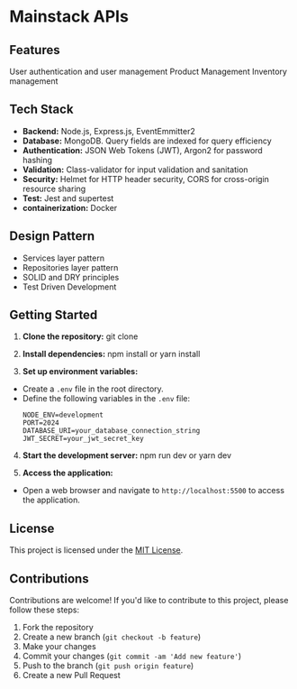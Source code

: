 # Mainstack APIs

## Features
User authentication and user management
Product Management
Inventory management

## Tech Stack
- **Backend:** Node.js, Express.js, EventEmmitter2
- **Database:** MongoDB. Query fields are indexed for query efficiency
- **Authentication:** JSON Web Tokens (JWT), Argon2 for password hashing
- **Validation:** Class-validator for input validation and sanitation
- **Security:** Helmet for HTTP header security, CORS for cross-origin resource sharing
- **Test:** Jest and supertest
- **containerization:** Docker


## Design Pattern
- Services layer pattern
- Repositories layer pattern
- SOLID and DRY principles
- Test Driven Development

## Getting Started
1. **Clone the repository:**
git clone 

2. **Install dependencies:**
npm install or yarn install

3. **Set up environment variables:**
- Create a `.env` file in the root directory.
- Define the following variables in the `.env` file:
  ```
  NODE_ENV=development
  PORT=2024
  DATABASE_URI=your_database_connection_string
  JWT_SECRET=your_jwt_secret_key
  ```

4. **Start the development server:**
npm run dev or yarn dev

5. **Access the application:**
- Open a web browser and navigate to `http://localhost:5500` to access the application.

## License
This project is licensed under the [MIT License](LICENSE).

## Contributions
Contributions are welcome! If you'd like to contribute to this project, please follow these steps:
1. Fork the repository
2. Create a new branch (`git checkout -b feature`)
3. Make your changes
4. Commit your changes (`git commit -am 'Add new feature'`)
5. Push to the branch (`git push origin feature`)
6. Create a new Pull Request
